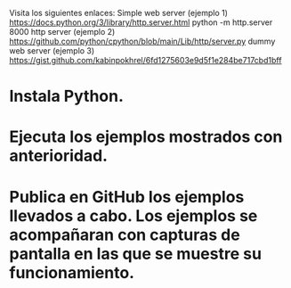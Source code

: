 Visita los siguientes enlaces:
Simple web server (ejemplo 1)
https://docs.python.org/3/library/http.server.html
python -m http.server 8000
http server (ejemplo 2)
https://github.com/python/cpython/blob/main/Lib/http/server.py
dummy web server (ejemplo 3)
https://gist.github.com/kabinpokhrel/6fd1275603e9d5f1e284be717cbd1bff


# Instala Python.
# Ejecuta los ejemplos mostrados con anterioridad.
# Publica en GitHub los ejemplos llevados a cabo. Los ejemplos se acompañaran con capturas de pantalla en las que se muestre su funcionamiento.
